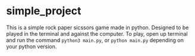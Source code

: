 # simple_project
This is a simple rock paper sicssors game made in python.
Designed to be played in the terminal and against the computer.
To play, open up terminal and run the command `python3 main.py`, or `python main.py` depending on your python version. 
